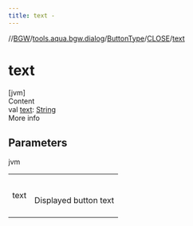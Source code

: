 ```yaml
---
title: text -
---
```

//[BGW](../../../../index.md)/[tools.aqua.bgw.dialog](../../index.md)/[ButtonType](../index.md)/[CLOSE](index.md)/[text](text.md)



# text  
[jvm]  
Content  
val [text](text.md): [String](https://kotlinlang.org/api/latest/jvm/stdlib/kotlin/-string/index.html)  
More info  


## Parameters  
  
jvm  
  
| | |
|---|---|
| <a name="tools.aqua.bgw.dialog/ButtonType.CLOSE/text/#/PointingToDeclaration/"></a>text| <a name="tools.aqua.bgw.dialog/ButtonType.CLOSE/text/#/PointingToDeclaration/"></a><br><br>Displayed button text<br><br>|
  
  



